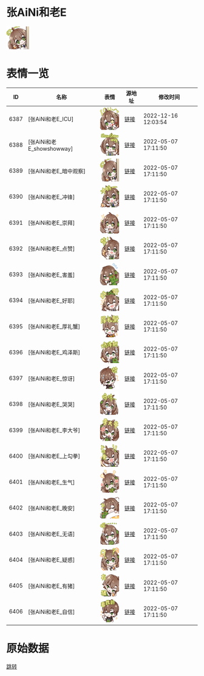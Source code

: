# 张AiNi和老E

<img src="./cover.png" height="60" alt="cover" />

# 表情一览

|ID|名称|表情|源地址|修改时间|
|----|----|----|----|----|
|6387|[张AiNi和老E_ICU]|<img src="./pic/006387_%5B张AiNi和老E_ICU%5D.png" height="60" alt="ICU"/>|[链接](http://i0.hdslb.com/bfs/emote/38ab64020cdbc8853456a03ce5eafcfac7226369.png)|2022-12-16 12:03:54|
|6388|[张AiNi和老E_showshowway]|<img src="./pic/006388_%5B张AiNi和老E_showshowway%5D.png" height="60" alt="showshowway"/>|[链接](http://i0.hdslb.com/bfs/emote/b51b43030b04542a460755b7896baba1718b7718.png)|2022-05-07 17:11:50|
|6389|[张AiNi和老E_暗中观察]|<img src="./pic/006389_%5B张AiNi和老E_暗中观察%5D.png" height="60" alt="暗中观察"/>|[链接](http://i0.hdslb.com/bfs/emote/468cca3d629981a5df6e281b146ec8a593695f0e.png)|2022-05-07 17:11:50|
|6390|[张AiNi和老E_冲锋]|<img src="./pic/006390_%5B张AiNi和老E_冲锋%5D.png" height="60" alt="冲锋"/>|[链接](http://i0.hdslb.com/bfs/emote/4fd090a25f2f6d87c942d374540206abcaed1ace.png)|2022-05-07 17:11:50|
|6391|[张AiNi和老E_崇拜]|<img src="./pic/006391_%5B张AiNi和老E_崇拜%5D.png" height="60" alt="崇拜"/>|[链接](http://i0.hdslb.com/bfs/emote/232c7f6ae92e15a3eeff0a4c44fe53d4533c7654.png)|2022-05-07 17:11:50|
|6392|[张AiNi和老E_点赞]|<img src="./pic/006392_%5B张AiNi和老E_点赞%5D.png" height="60" alt="点赞"/>|[链接](http://i0.hdslb.com/bfs/emote/752ff873ec818b3d885848946fb1121d30ebe505.png)|2022-05-07 17:11:50|
|6393|[张AiNi和老E_害羞]|<img src="./pic/006393_%5B张AiNi和老E_害羞%5D.png" height="60" alt="害羞"/>|[链接](http://i0.hdslb.com/bfs/emote/20ba72a50f59e54796fe170e6af6466338ff8cbd.png)|2022-05-07 17:11:50|
|6394|[张AiNi和老E_好耶]|<img src="./pic/006394_%5B张AiNi和老E_好耶%5D.png" height="60" alt="好耶"/>|[链接](http://i0.hdslb.com/bfs/emote/207182b95fb2752687f3f3ab35b035e67fa0b5bb.png)|2022-05-07 17:11:50|
|6395|[张AiNi和老E_厚礼蟹]|<img src="./pic/006395_%5B张AiNi和老E_厚礼蟹%5D.png" height="60" alt="厚礼蟹"/>|[链接](http://i0.hdslb.com/bfs/emote/6fae289698f85c096f89c7cf754b29df8b3cea83.png)|2022-05-07 17:11:50|
|6396|[张AiNi和老E_鸡泽斯]|<img src="./pic/006396_%5B张AiNi和老E_鸡泽斯%5D.png" height="60" alt="鸡泽斯"/>|[链接](http://i0.hdslb.com/bfs/emote/773d8f0447689f55e2c3b2c7143e2f4b72f873a3.png)|2022-05-07 17:11:50|
|6397|[张AiNi和老E_惊讶]|<img src="./pic/006397_%5B张AiNi和老E_惊讶%5D.png" height="60" alt="惊讶"/>|[链接](http://i0.hdslb.com/bfs/emote/fb542e3f85956b0ee020be7f9a149d75f27e1ad2.png)|2022-05-07 17:11:50|
|6398|[张AiNi和老E_哭哭]|<img src="./pic/006398_%5B张AiNi和老E_哭哭%5D.png" height="60" alt="哭哭"/>|[链接](http://i0.hdslb.com/bfs/emote/cf1ebaf8d16712694e1af9929fff8d9568b5c853.png)|2022-05-07 17:11:50|
|6399|[张AiNi和老E_李大爷]|<img src="./pic/006399_%5B张AiNi和老E_李大爷%5D.png" height="60" alt="李大爷"/>|[链接](http://i0.hdslb.com/bfs/emote/a5e9e62249b2cdf751604ba35c61e3501fc96249.png)|2022-05-07 17:11:50|
|6400|[张AiNi和老E_上勾拳]|<img src="./pic/006400_%5B张AiNi和老E_上勾拳%5D.png" height="60" alt="上勾拳"/>|[链接](http://i0.hdslb.com/bfs/emote/135fee7937a6702305a04f9a3b8aedfd2a4ab3d5.png)|2022-05-07 17:11:50|
|6401|[张AiNi和老E_生气]|<img src="./pic/006401_%5B张AiNi和老E_生气%5D.png" height="60" alt="生气"/>|[链接](http://i0.hdslb.com/bfs/emote/d02f6d91b957219858373f3d58d771bf698b15ae.png)|2022-05-07 17:11:50|
|6402|[张AiNi和老E_晚安]|<img src="./pic/006402_%5B张AiNi和老E_晚安%5D.png" height="60" alt="晚安"/>|[链接](http://i0.hdslb.com/bfs/emote/7db3f47d200a927c1a8a4378ef7284f0071d4b4a.png)|2022-05-07 17:11:50|
|6403|[张AiNi和老E_无语]|<img src="./pic/006403_%5B张AiNi和老E_无语%5D.png" height="60" alt="无语"/>|[链接](http://i0.hdslb.com/bfs/emote/a712c933dd1b786f6bc04682e04502e78684772c.png)|2022-05-07 17:11:50|
|6404|[张AiNi和老E_疑惑]|<img src="./pic/006404_%5B张AiNi和老E_疑惑%5D.png" height="60" alt="疑惑"/>|[链接](http://i0.hdslb.com/bfs/emote/0fe4080d87904279ea46a306a03af5d8c07bea57.png)|2022-05-07 17:11:50|
|6405|[张AiNi和老E_有猪]|<img src="./pic/006405_%5B张AiNi和老E_有猪%5D.png" height="60" alt="有猪"/>|[链接](http://i0.hdslb.com/bfs/emote/a67b7362e373ebe089c261ebc8fd114b2d342f7d.png)|2022-05-07 17:11:50|
|6406|[张AiNi和老E_自信]|<img src="./pic/006406_%5B张AiNi和老E_自信%5D.png" height="60" alt="自信"/>|[链接](http://i0.hdslb.com/bfs/emote/fa4299952cd556985a549753beb3e05874301df5.png)|2022-05-07 17:11:50|

# 原始数据

[跳转](./raw.json)

